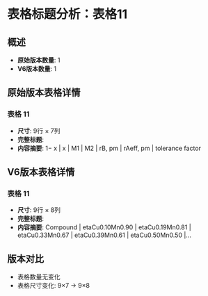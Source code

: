 # 表格标题分析：表格11

## 概述
- **原始版本数量**: 1
- **V6版本数量**: 1

## 原始版本表格详情

### 表格 11
- **尺寸**: 9行 × 7列
- **完整标题**: 
- **内容摘要**: 1− x | x | M1 | M2 | rB, pm | rAeff, pm | tolerance factor

## V6版本表格详情

### 表格 11
- **尺寸**: 9行 × 8列
- **完整标题**: 
- **内容摘要**: Compound | etaCu0.10Mn0.90 | etaCu0.19Mn0.81 | etaCu0.33Mn0.67 | etaCu0.39Mn0.61 | etaCu0.50Mn0.50 |...

## 版本对比

- 表格数量无变化
- 表格尺寸变化: 9×7 → 9×8